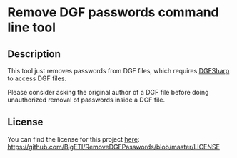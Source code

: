 # Remove DGF passwords command line tool

## Description

This tool just removes passwords from DGF files, which requires [DGFSharp](https://github.com/BigETI/DGFSharp) to access DGF files.

Please consider asking the original author of a DGF file before doing unauthorized removal of passwords inside a DGF file.

## License

You can find the license for this project [here](https://github.com/BigETI/RemoveDGFPasswords/blob/master/LICENSE): https://github.com/BigETI/RemoveDGFPasswords/blob/master/LICENSE